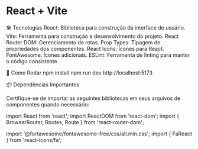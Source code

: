 # React + Vite

🛠️ Tecnologias
React: Biblioteca para construção da interface de usuário.
Vite: Ferramenta para construção e desenvolvimento do projeto.
React Router DOM: Gerenciamento de rotas.
Prop Types: Tipagem de propriedades dos componentes.
React Icons: Ícones para React.
FontAwesome: Ícones adicionais.
ESLint: Ferramenta de linting para manter o código consistente.


🚀 Como Rodar
npm install
npm run dev
http://localhost:5173


📦 Dependências Importantes

Certifique-se de importar as seguintes bibliotecas em seus arquivos de componentes quando necessário:


import React from 'react';
import ReactDOM from 'react-dom';
import { BrowserRouter, Routes, Route } from 'react-router-dom';

import '@fortawesome/fontawesome-free/css/all.min.css';
import { FaReact } from 'react-icons/fa';

